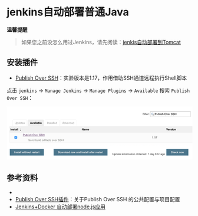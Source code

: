 # jenkins自动部署普通Java

**温馨提醒**

>如果您之前没怎么用过Jenkins，请先阅读：[jenkis自动部署到Tomcat](jenkis自动部署到Tomcat.md)


## 安装插件

- [Publish Over SSH](https://plugins.jenkins.io/publish-over-ssh)：实验版本是1.17，作用借助SSH通道远程执行Shell脚本

点击 ``jenkins`` -> ``Manage Jenkins`` -> ``Manage Plugins`` -> ``Available`` 搜索 ``Publish Over SSH``：

![](assets/img-jenkins-install-publish-over-ssh.png)


## 参考资料

- [](http://jdkleo.iteye.com/blog/2159844)
- [Publish Over SSH插件](http://www.cnblogs.com/zz0412/p/jenkins_jj_10.html)：关于Publish Over SSH 的公共配置与项目配置
- [Jenkins+Docker 自动部署node.js应用](http://www.jianshu.com/p/052a2401595a)

